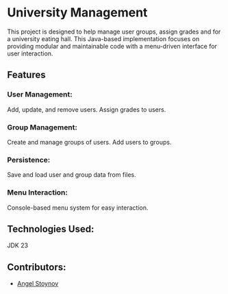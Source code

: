 # University Management
This project is designed to help manage user groups, assign grades and for a university eating hall. This Java-based implementation focuses on providing modular and maintainable code with a menu-driven interface for user interaction.

## Features
### User Management:
Add, update, and remove users.
Assign grades to users.
### Group Management:
Create and manage groups of users.
Add users to groups.
### Persistence:
Save and load user and group data from files.
### Menu Interaction:
Console-based menu system for easy interaction.

## Technologies Used:
JDK 23

## Contributors:
- [Angel Stoynov](https://github.com/StoynovAngel)

